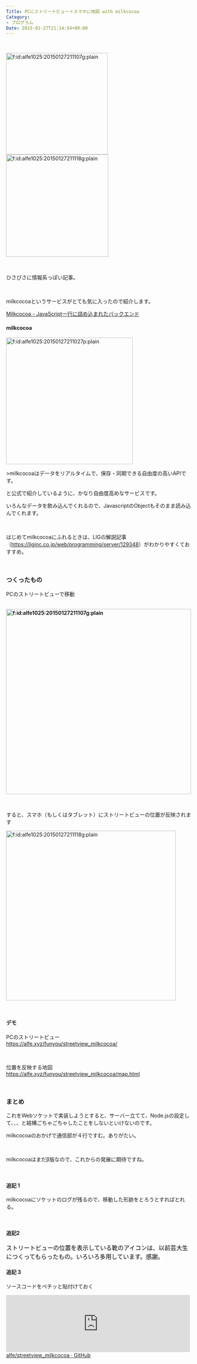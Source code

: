 ```yaml
---
Title: PCにストリートビュー＋スマホに地図 with milkcocoa
Category:
- プログラム
Date: 2015-01-27T21:14:54+09:00
---
```



 

<img class="hatena-fotolife" title="f:id:alfe1025:20150127211107g:plain" src="https://cdn-ak.f.st-hatena.com/images/fotolife/a/alfe1025/20150127/20150127211107.gif" alt="f:id:alfe1025:20150127211107g:plain" width="276" /><img class="hatena-fotolife" title="f:id:alfe1025:20150127211118g:plain" src="https://cdn-ak.f.st-hatena.com/images/fotolife/a/alfe1025/20150127/20150127211118.gif" alt="f:id:alfe1025:20150127211118g:plain" width="278" />

 

ひさびさに情報系っぽい記事。

 

milkcocoaというサービスがとても気に入ったので紹介します。

<a href="https://mlkcca.com/">Milkcocoa - JavaScript一行に詰め込まれたバックエンド</a>

<!-- more -->
<h4>milkcocoa </h4>

<img class="hatena-fotolife" title="f:id:alfe1025:20150127211027p:plain" src="https://cdn-ak.f.st-hatena.com/images/fotolife/a/alfe1025/20150127/20150127211027.png" alt="f:id:alfe1025:20150127211027p:plain" width="344" />

&gt;milkcocoaはデータをリアルタイムで、保存・同期できる自由度の高いAPIです。

と公式で紹介しているように、かなり自由度高めなサービスです。

いろんなデータを飲み込んでくれるので、JavascriptのObjectもそのまま読み込んでくれます。

<strong><strong> </strong></strong>

はじめてmilkcocoaにふれるときは、LIGの解説記事（<a href="https://liginc.co.jp/web/programming/server/129348">https://liginc.co.jp/web/programming/server/129348</a>）がわかりやすくておすすめ。

<strong><strong> </strong></strong>

### つくったもの


PCのストリートビューで移動

<strong><strong> <img class="hatena-fotolife" title="f:id:alfe1025:20150127211107g:plain" src="https://cdn-ak.f.st-hatena.com/images/fotolife/a/alfe1025/20150127/20150127211107.gif" alt="f:id:alfe1025:20150127211107g:plain" width="503" /></strong></strong>

 

すると、スマホ（もしくはタブレット）にストリートビューの位置が反映されます

<img class="hatena-fotolife" title="f:id:alfe1025:20150127211118g:plain" src="https://cdn-ak.f.st-hatena.com/images/fotolife/a/alfe1025/20150127/20150127211118.gif" alt="f:id:alfe1025:20150127211118g:plain" width="461" />

<strong><strong> </strong></strong>
<h4>デモ</h4>

PCのストリートビュー<br />https://alfe.xyz/funyou/streetview_milkcocoa/

 

位置を反映する地図<br />https://alfe.xyz/funyou/streetview_milkcocoa/map.html

<strong><strong> </strong></strong>

### まとめ


これをWebソケットで実装しようとすると、サーバー立てて、Node.jsの設定して、、、と結構ごちゃごちゃしたことをしないといけないのです。

milkcocoaのおかげで通信部が４行ですむ。ありがたい。

<strong><strong> </strong></strong>

milkcocoaはまだβ版なので、これからの発展に期待ですね。

<strong><strong> </strong></strong>
<h4>追記 1</h4>

milkcocoaにソケットのログが残るので、移動した形跡をとろうとすればとれる。

 
<h4>追記2</h4>

<span style="color: #000000; font-family: 'Helvetica Neue', Helvetica, Arial, 'ヒラギノ角ゴ Pro W3', 'Hiragino Kaku Gothic Pro', メイリオ, Meiryo, 'ＭＳ Ｐゴシック', 'MS PGothic', sans-serif; font-size: 16px; font-style: normal; font-variant: normal; font-weight: normal; letter-spacing: normal; line-height: 24px; orphans: auto; text-align: start; text-indent: 0px; text-transform: none; white-space: normal; widows: auto; word-spacing: 0px; -webkit-text-stroke-width: 0px; display: inline !important; float: none; background-color: #ffffff;">ストリートビューの位置を表示している靴のアイコンは、以前芸大生につくってもらったもの。いろいろ多用しています。感謝。</span>
<h4>追記 3</h4>

ソースコードをペチッと貼付けておく

<iframe class="embed-card embed-webcard" style="width: 100%; height: 155px; max-width: 500px; margin: auto;" title="alfe/streetview_milkcocoa" src="https://hatenablog-parts.com/embed?url=https%3A%2F%2Fgithub.com%2Falfe%2Fstreetview_milkcocoa%2Ftree%2Fmaster" frameborder="0" scrolling="no">&amp;amp;amp;lt;a href="https://github.com/alfe/streetview_milkcocoa/tree/master" data-mce-href="https://github.com/alfe/streetview_milkcocoa/tree/master"&amp;amp;amp;gt;alfe/streetview_milkcocoa&amp;amp;amp;lt;/a&amp;amp;amp;gt;</iframe><br /> <a href="https://github.com/alfe/streetview_milkcocoa/tree/master">alfe/streetview_milkcocoa · GitHub</a>
<h4> </h4>

<strong><br /><br /></strong>
